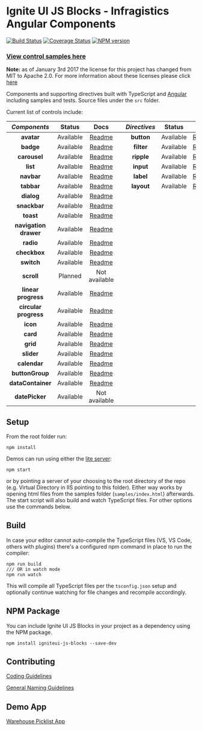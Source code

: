# Ignite UI JS Blocks -  Infragistics Angular Components

[![Build Status](https://travis-ci.org/IgniteUI/igniteui-js-blocks.svg?branch=master)](https://travis-ci.org/IgniteUI/igniteui-js-blocks)
[![Coverage Status](https://coveralls.io/repos/github/IgniteUI/igniteui-js-blocks/badge.svg?branch=master)](https://coveralls.io/github/IgniteUI/igniteui-js-blocks?branch=master)
[![NPM version](https://img.shields.io/npm/v/igniteui-js-blocks.svg?style=flat)](https://www.npmjs.com/package/igniteui-js-blocks)

### [**View control samples here**](http://139.59.168.161/demos)

**Note:** as of January 3rd 2017 the license for this project has changed from MIT to Apache 2.0. For more information about these licenses please click [here](http://choosealicense.com/licenses/)

Components and supporting directives built with TypeScript and [Angular](https://angular.io/)
including samples and tests. Source files under the `src` folder.

Current list of controls include:

| *Components*          | Status    | Docs                                                                                                             |     | *Directives* | Status    | Docs                                                                                                 |   | *Utilities*    | Status    | Docs                                                                                                        |
| :-------------------: | :-------: | :--------------------------------------------------------------------------------------------------------------: | :-: | :----------: | :-------: | :--------------------------------------------------------------------------------------------------: | - | -------------- | --------- | ----------------------------------------------------------------------------------------------------------- |
|      **avatar**       | Available |            [Readme](https://github.com/IgniteUI/igniteui-js-blocks/blob/master/src/avatar/README.md)             |     |  **button**  | Available |      [Readme](https://github.com/IgniteUI/igniteui-js-blocks/blob/master/src/button/README.md)       |   | **animations** | Available | [Readme](https://github.com/IgniteUI/igniteui-js-blocks/blob/master/src/animations/README.md)               |
|       **badge**       | Available |             [Readme](https://github.com/IgniteUI/igniteui-js-blocks/blob/master/src/badge/README.md)             |     |  **filter**  | Available | [Readme](https://github.com/IgniteUI/igniteui-js-blocks/blob/master/src/directives/README-FILTER.md) |   | **dataUtil**   | Available | [Readme](https://github.com/IgniteUI/igniteui-js-blocks/blob/master/src/data-operations/README-DATAUTIL.md) |
|     **carousel**      | Available |           [Readme](https://github.com/IgniteUI/igniteui-js-blocks/blob/master/src/carousel/README.md)            |     |  **ripple**  | Available | [Readme](https://github.com/IgniteUI/igniteui-js-blocks/blob/master/src/directives/README-RIPPLE.md) |   |                |           |                                                                                                             |
|       **list**        | Available |             [Readme](https://github.com/IgniteUI/igniteui-js-blocks/blob/master/src/list/README.md)              |     |  **input**   | Available |       [Readme](https://github.com/IgniteUI/igniteui-js-blocks/blob/master/src/input/README.md)       |   |                |           |                                                                                                             |
|      **navbar**       | Available |            [Readme](https://github.com/IgniteUI/igniteui-js-blocks/blob/master/src/navbar/README.md)             |     |  **label**   | Available |       [Readme](https://github.com/IgniteUI/igniteui-js-blocks/blob/master/src/label/README.md)       |   |                |           |                                                                                                             |
|      **tabbar**       | Available |            [Readme](https://github.com/IgniteUI/igniteui-js-blocks/blob/master/src/tabbar/README.md)             |     |  **layout**  | Available |      [Readme](https://github.com/IgniteUI/igniteui-js-blocks/blob/master/src/layout/README.md)       |   |                |           |                                                                                                             |
|      **dialog**       | Available |            [Readme](https://github.com/IgniteUI/igniteui-js-blocks/blob/master/src/dialog/README.md)             |     |              |           |                                                                                                      |   |                |           |                                                                                                             |
|     **snackbar**      | Available |           [Readme](https://github.com/IgniteUI/igniteui-js-blocks/blob/master/src/snackbar/README.md)            |     |              |           |                                                                                                      |   |                |           |                                                                                                             |
|       **toast**       | Available |             [Readme](https://github.com/IgniteUI/igniteui-js-blocks/blob/master/src/toast/README.md)             |     |              |           |                                                                                                      |   |                |           |                                                                                                             |
| **navigation drawer** | Available |       [Readme](https://github.com/IgniteUI/igniteui-js-blocks/blob/master/src/navigation-drawer/README.md)       |     |              |           |                                                                                                      |   |                |           |                                                                                                             |
|       **radio**       | Available |             [Readme](https://github.com/IgniteUI/igniteui-js-blocks/blob/master/src/radio/README.md)             |     |              |           |                                                                                                      |   |                |           |                                                                                                             |
|     **checkbox**      | Available |           [Readme](https://github.com/IgniteUI/igniteui-js-blocks/blob/master/src/checkbox/README.md)            |     |              |           |                                                                                                      |   |                |           |                                                                                                             |
|      **switch**       | Available |            [Readme](https://github.com/IgniteUI/igniteui-js-blocks/blob/master/src/switch/README.md)             |     |              |           |                                                                                                      |   |                |           |                                                                                                             |
|      **scroll**       |  Planned  |                                                  Not available                                                   |     |              |           |                                                                                                      |   |                |           |                                                                                                             |
|  **linear progress**  | Available |          [Readme](https://github.com/IgniteUI/igniteui-js-blocks/blob/master/src/progressbar/README.md)          |     |              |           |                                                                                                      |   |                |           |                                                                                                             |
| **circular progress** | Available |          [Readme](https://github.com/IgniteUI/igniteui-js-blocks/blob/master/src/progressbar/README.md)          |     |              |           |                                                                                                      |   |                |           |                                                                                                             |
|       **icon**        | Available |             [Readme](https://github.com/IgniteUI/igniteui-js-blocks/tree/master/src/icon/README.md)              |     |              |           |                                                                                                      |   |                |           |                                                                                                             |
|       **card**        | Available |             [Readme](https://github.com/IgniteUI/igniteui-js-blocks/blob/master/src/card/README.md)              |     |              |           |                                                                                                      |   |                |           |                                                                                                             |
|       **grid**        | Available |             [Readme](https://github.com/IgniteUI/igniteui-js-blocks/blob/master/src/grid/README.md)              |     |              |           |                                                                                                      |   |                |           |                                                                                                             |
|      **slider**       | Available |            [Readme](https://github.com/IgniteUI/igniteui-js-blocks/blob/master/src/slider/README.md)             |     |              |           |                                                                                                      |   |                |           |                                                                                                             |
|     **calendar**      | Available |           [Readme](https://github.com/IgniteUI/igniteui-js-blocks/tree/master/src/calendar/README.md)            |     |              |           |                                                                                                      |   |                |           |                                                                                                             |
|    **buttonGroup**    | Available |          [Readme](https://github.com/IgniteUI/igniteui-js-blocks/blob/master/src/buttonGroup/README.md)          |     |              |           |                                                                                                      |   |                |           |                                                                                                             |
|   **dataContainer**   | Available | [Readme](https://github.com/IgniteUI/igniteui-js-blocks/blob/master/src/data-operations/README-DATACONTAINER.md) |     |              |           |                                                                                                      |   |                |           |                                                                                                             |
|    **datePicker**     | Available |                                                  Not available                                                   |     |              |           |                                                                                                      |   |                |           |                                                                                                             |

## Setup
From the root folder run:

```
npm install
```

Demos can run using either the [lite server](https://github.com/johnpapa/lite-server):
```
npm start
```
or by pointing a server of your choosing to the root directory of the repo (e.g. Virtual Directory in IIS pointing to this folder).
Either way works by opening html files from the samples folder (`samples/index.html`) afterwards.
The start script will also build and watch TypeScript files. For other options use the commands below.

## Build

In case your editor cannot auto-compile the TypeScript files (VS, VS Code, others with plugins)
there's a configured npm command in place to run the compiler:
```
npm run build
/// OR in watch mode
npm run watch
```
This will compile all TypeScript files per the `tsconfig.json` setup and optionally continue watching for
file changes and recompile accordingly.

## NPM Package

You can include Ignite UI JS Blocks in your project as a dependency using the NPM package.

`npm install igniteui-js-blocks --save-dev`

## Contributing
[Coding Guidelines](../../wiki//Coding-guidelines-for-Ignite-UI-JS-Blocks)

[General Naming Guidelines](../../wiki//General-Naming-Guidelines-for-Ignite-UI-JS-Blocks)

## Demo App
[Warehouse Picklist App](https://github.com/IgniteUI/warehouse-js-blocks)
